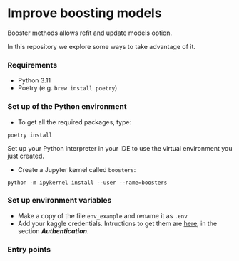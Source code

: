 # Improve boosting models
Booster methods allows refit and update models option.

In this repository we explore some ways to take advantage of it.

### Requirements
* Python 3.11
* Poetry (e.g. ```brew install poetry```)

### Set up of the Python environment
* To get all the required packages, type: 

```poetry install ```

Set up your Python interpreter in your IDE to use the virtual environment you just created.

* Create a Jupyter kernel called `boosters`:

```
python -m ipykernel install --user --name=boosters
```

### Set up environment variables
* Make a copy of the file `env_example` and rename it as `.env`
* Add your kaggle credentials. Intructions to get them are [here](https://www.kaggle.com/docs/api/#getting-started-installation-&-authentication), in the section ***Authentication***.

### Entry points

